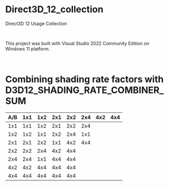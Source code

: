 # Direct3D_12_collection
Direct3D 12 Usage Collection

<br />

This project was built with Visual Studio 2022 Community Edition on Windows 11 platform.

<br />

# Combining shading rate factors with D3D12_SHADING_RATE_COMBINER_SUM

A/B | 1x1 | 1x2 | 2x1 | 2x2 | 2x4 | 4x2 | 4x4
---- | ---- | ---- | ---- | ---- | ---- | ---- | ----
1x1 | 1x1 | 1x2 | 2x1 | 2x2 | 2x4
1x2 | 1x2 | 1x1 | 2x2 | 2x4 | 1x1
2x1 | 2x1 | 2x2 | 1x1 | 4x2 | 4x4
2x2 | 2x2 | 2x4 | 4x2 | 4x4
2x4 | 2x4 | 1x1 | 4x4 | 4x4
4x2 | 4x2 | 4x4 | 4x4 | 4x4
4x4 | 4x4 | 4x4 | 4x4 | 4x4


